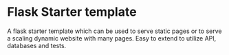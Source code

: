 # Flask Starter template
A flask starter template which can be used to serve static pages or to serve a scaling dynamic website with many pages. Easy to extend to utilize API, databases and tests.